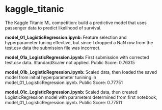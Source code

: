 # kaggle_titanic
The Kaggle Titanic ML competition: build a predictive model that uses passenger data to predict likelihood of survival.

<p><strong>model_01_LogisticRegression.ipynb: </strong>Feature selection and hyperparameter tuning effective, but since I dropped a NaN row from the test.csv data the submission file was incorrect.</p>
<p><strong>model_01a_LogisticRegression.ipynb: </strong>First submission with corrected test.csv data. StandardScaler not applied.  Public Score: 0.76315</p>
<p><strong>model_01b_LogisticRegression.ipynb: </strong>Scaled data, then loaded the saved model from initial hyperparameter tunining in model_01_LogisticRegression.ipynb.  Public Score: 0.77751</p>
<p><strong>model_01c_LogisticRegression.ipynb: </strong>Scaled data, then created LogisticRegression model with parameters determined from first notebook, model_01_LogisticRegression.ipynb.  Public Score: 0.77511</p>
